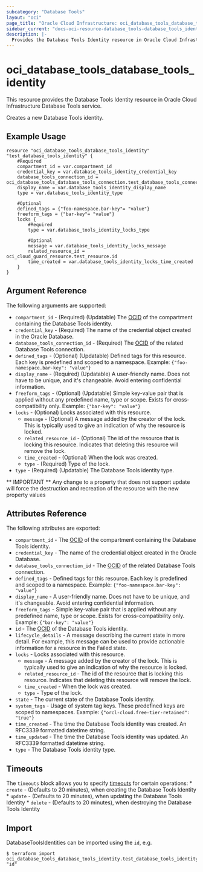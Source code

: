 ```yaml
---
subcategory: "Database Tools"
layout: "oci"
page_title: "Oracle Cloud Infrastructure: oci_database_tools_database_tools_identity"
sidebar_current: "docs-oci-resource-database_tools-database_tools_identity"
description: |-
  Provides the Database Tools Identity resource in Oracle Cloud Infrastructure Database Tools service
---
```


# oci_database_tools_database_tools_identity
This resource provides the Database Tools Identity resource in Oracle Cloud Infrastructure Database Tools service.

Creates a new Database Tools identity.


## Example Usage

```hcl
resource "oci_database_tools_database_tools_identity" "test_database_tools_identity" {
	#Required
	compartment_id = var.compartment_id
	credential_key = var.database_tools_identity_credential_key
	database_tools_connection_id = oci_database_tools_database_tools_connection.test_database_tools_connection.id
	display_name = var.database_tools_identity_display_name
	type = var.database_tools_identity_type

	#Optional
	defined_tags = {"foo-namespace.bar-key"= "value"}
	freeform_tags = {"bar-key"= "value"}
	locks {
		#Required
		type = var.database_tools_identity_locks_type

		#Optional
		message = var.database_tools_identity_locks_message
		related_resource_id = oci_cloud_guard_resource.test_resource.id
		time_created = var.database_tools_identity_locks_time_created
	}
}
```

## Argument Reference

The following arguments are supported:

* `compartment_id` - (Required) (Updatable) The [OCID](https://docs.cloud.oracle.com/iaas/Content/General/Concepts/identifiers.htm) of the compartment containing the Database Tools identity.
* `credential_key` - (Required) The name of the credential object created in the Oracle Database.
* `database_tools_connection_id` - (Required) The [OCID](https://docs.cloud.oracle.com/iaas/Content/General/Concepts/identifiers.htm) of the related Database Tools connection.
* `defined_tags` - (Optional) (Updatable) Defined tags for this resource. Each key is predefined and scoped to a namespace. Example: `{"foo-namespace.bar-key": "value"}` 
* `display_name` - (Required) (Updatable) A user-friendly name. Does not have to be unique, and it's changeable. Avoid entering confidential information.
* `freeform_tags` - (Optional) (Updatable) Simple key-value pair that is applied without any predefined name, type or scope. Exists for cross-compatibility only. Example: `{"bar-key": "value"}` 
* `locks` - (Optional) Locks associated with this resource.
	* `message` - (Optional) A message added by the creator of the lock. This is typically used to give an indication of why the resource is locked. 
	* `related_resource_id` - (Optional) The id of the resource that is locking this resource. Indicates that deleting this resource will remove the lock. 
	* `time_created` - (Optional) When the lock was created.
	* `type` - (Required) Type of the lock.
* `type` - (Required) (Updatable) The Database Tools identity type.


** IMPORTANT **
Any change to a property that does not support update will force the destruction and recreation of the resource with the new property values

## Attributes Reference

The following attributes are exported:

* `compartment_id` - The [OCID](https://docs.cloud.oracle.com/iaas/Content/General/Concepts/identifiers.htm) of the compartment containing the Database Tools identity.
* `credential_key` - The name of the credential object created in the Oracle Database.
* `database_tools_connection_id` - The [OCID](https://docs.cloud.oracle.com/iaas/Content/General/Concepts/identifiers.htm) of the related Database Tools connection.
* `defined_tags` - Defined tags for this resource. Each key is predefined and scoped to a namespace. Example: `{"foo-namespace.bar-key": "value"}` 
* `display_name` - A user-friendly name. Does not have to be unique, and it's changeable. Avoid entering confidential information.
* `freeform_tags` - Simple key-value pair that is applied without any predefined name, type or scope. Exists for cross-compatibility only. Example: `{"bar-key": "value"}` 
* `id` - The [OCID](https://docs.cloud.oracle.com/iaas/Content/General/Concepts/identifiers.htm) of the Database Tools identity.
* `lifecycle_details` - A message describing the current state in more detail. For example, this message can be used to provide actionable information for a resource in the Failed state.
* `locks` - Locks associated with this resource.
	* `message` - A message added by the creator of the lock. This is typically used to give an indication of why the resource is locked. 
	* `related_resource_id` - The id of the resource that is locking this resource. Indicates that deleting this resource will remove the lock. 
	* `time_created` - When the lock was created.
	* `type` - Type of the lock.
* `state` - The current state of the Database Tools identity.
* `system_tags` - Usage of system tag keys. These predefined keys are scoped to namespaces. Example: `{"orcl-cloud.free-tier-retained": "true"}` 
* `time_created` - The time the Database Tools identity was created. An RFC3339 formatted datetime string.
* `time_updated` - The time the Database Tools identity was updated. An RFC3339 formatted datetime string.
* `type` - The Database Tools identity type.

## Timeouts

The `timeouts` block allows you to specify [timeouts](https://registry.terraform.io/providers/oracle/oci/latest/docs/guides/changing_timeouts) for certain operations:
	* `create` - (Defaults to 20 minutes), when creating the Database Tools Identity
	* `update` - (Defaults to 20 minutes), when updating the Database Tools Identity
	* `delete` - (Defaults to 20 minutes), when destroying the Database Tools Identity


## Import

DatabaseToolsIdentities can be imported using the `id`, e.g.

```
$ terraform import oci_database_tools_database_tools_identity.test_database_tools_identity "id"
```

